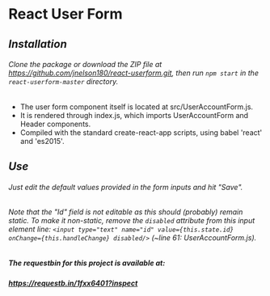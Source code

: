 # React User Form



## *Installation*

###### Clone the package or download the ZIP file at https://github.com/jnelson180/react-userform.git, then run `npm start` in the `react-userform-master` directory.

- The user form component itself is located at src/UserAccountForm.js.
- It is rendered through index.js, which imports UserAccountForm and Header components.
- Compiled with the standard create-react-app scripts, using babel 'react' and 'es2015'.



## *Use*
###### Just edit the default values provided in the form inputs and hit "Save".
###### Note that the "Id" field is not editable as this should (probably) remain static. To make it non-static, remove the `disabled` attribute from this input element line: `<input type="text" name="id" value={this.state.id} onChange={this.handleChange} disabled/>` (~line 61: UserAccountForm.js).



##### The requestbin for this project is available at:
##### https://requestb.in/1fxx6401?inspect
